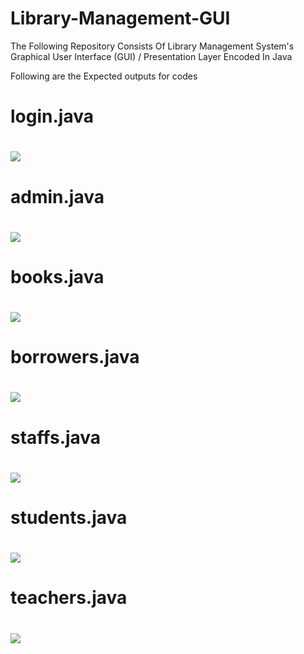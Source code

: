 # Library-Management-GUI

The Following Repository Consists Of Library Management System's Graphical User Interface (GUI) / Presentation Layer Encoded In Java 

Following are the Expected outputs for codes
<h1>login.java<h1>
<img src="https://github.com/yashchitroda/Library-Management-System-GUI/blob/main/Outputs/login.png"><br>
<h1>admin.java<h1>
<img src="https://github.com/yashchitroda/Library-Management-System-GUI/blob/main/Outputs/admin.png"><br>
<h1>books.java<h1>
<img src="https://github.com/yashchitroda/Library-Management-System-GUI/blob/main/Outputs/books.png"><br>
<h1>borrowers.java<h1>
<img src="https://github.com/yashchitroda/Library-Management-System-GUI/blob/main/Outputs/borrowers.png"><br>
<h1>staffs.java<h1>
<img src="https://github.com/yashchitroda/Library-Management-System-GUI/blob/main/Outputs/staffs.png"><br>
<h1>students.java<h1>
<img src="https://github.com/yashchitroda/Library-Management-System-GUI/blob/main/Outputs/student.png"><br>
  <h1>teachers.java<h1>
<img src="https://github.com/yashchitroda/Library-Management-System-GUI/blob/main/Outputs/teacher.png"><br>
